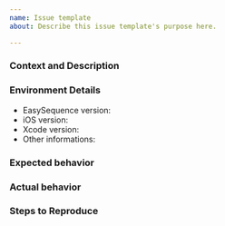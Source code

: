 ```yaml
---
name: Issue template
about: Describe this issue template's purpose here.

---
```


<!--
Thanks for using EasySequence!
-->

### Context and Description

<!-- A description of the issue. -->

### Environment Details

* EasySequence version:
* iOS version:
* Xcode version:
* Other informations:

### Expected behavior

<!-- What do you think should happen? -->

### Actual behavior

<!-- What actually happens? -->

### Steps to Reproduce
